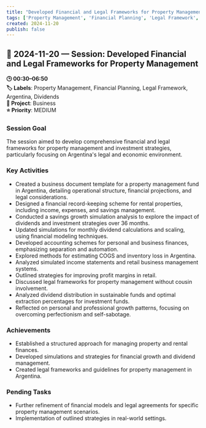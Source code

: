 ```yaml
---
title: "Developed Financial and Legal Frameworks for Property Management"
tags: ['Property Management', 'Financial Planning', 'Legal Framework', 'Argentina', 'Dividends']
created: 2024-11-20
publish: false
---
```


## 📅 2024-11-20 — Session: Developed Financial and Legal Frameworks for Property Management

**🕒 00:30–06:50**  
**🏷️ Labels**: Property Management, Financial Planning, Legal Framework, Argentina, Dividends  
**📂 Project**: Business  
**⭐ Priority**: MEDIUM  


### Session Goal
The session aimed to develop comprehensive financial and legal frameworks for property management and investment strategies, particularly focusing on Argentina's legal and economic environment.

### Key Activities
- Created a business document template for a property management fund in Argentina, detailing operational structure, financial projections, and legal considerations.
- Designed a financial record-keeping scheme for rental properties, including income, expenses, and savings management.
- Conducted a savings growth simulation analysis to explore the impact of dividends and investment strategies over 36 months.
- Updated simulations for monthly dividend calculations and scaling, using financial modeling techniques.
- Developed accounting schemes for personal and business finances, emphasizing separation and automation.
- Explored methods for estimating COGS and inventory loss in Argentina.
- Analyzed simulated income statements and retail business management systems.
- Outlined strategies for improving profit margins in retail.
- Discussed legal frameworks for property management without cousin involvement.
- Analyzed dividend distribution in sustainable funds and optimal extraction percentages for investment funds.
- Reflected on personal and professional growth patterns, focusing on overcoming perfectionism and self-sabotage.

### Achievements
- Established a structured approach for managing property and rental finances.
- Developed simulations and strategies for financial growth and dividend management.
- Created legal frameworks and guidelines for property management in Argentina.

### Pending Tasks
- Further refinement of financial models and legal agreements for specific property management scenarios.
- Implementation of outlined strategies in real-world settings.
